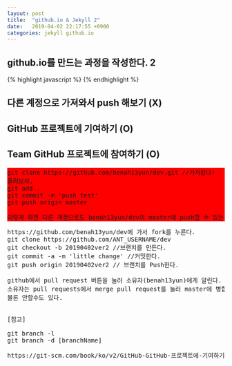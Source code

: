 ```yaml
---
layout: post
title:  "github.io & Jekyll 2"
date:   2019-04-02 22:17:55 +0900
categories: jekyll github.io
---
```


<h2>github.io를 만드는 과정을 작성한다. 2</h2>
{% highlight javascript %}
{% endhighlight %}

<h2>다른 계정으로 가져와서 push 해보기 (X)</h2>
<h2>GitHub 프로젝트에 기여하기 (O)</h2>
<h2>Team GitHub 프로젝트에 참여하기 (O)</h2>

<pre style='background-color:red'>
git clone https://github.com/benah13yun/dev.git //가져왔다!
올려보자.
git add .
git commit -m 'push test'
git push origin master

이렇게 하면 다른 계정으로도 benah13yun/dev의 master에 push할 수 있는 건지 알았어. 하하하하하...
</pre>

<pre>
https://github.com/benah13yun/dev에 가서 fork를 누른다.
git clone https://github.com/ANT_USERNAME/dev
git checkout -b 20190402ver2 //브랜치를 만든다.
git commit -a -m 'little change' //커밋한다.
git push origin 20190402ver2 // 브랜치를 Push한다.

github에서 pull request 버튼을 눌러 소유자(benah13yun)에게 알린다.
소유자는 pull requests에서 merge pull request를 눌러 master에 병합한다.
물론 안할수도 있다.
</pre>

<pre>

[참고]

git branch -l
git branch -d [branchName]

https://git-scm.com/book/ko/v2/GitHub-GitHub-프로젝트에-기여하기

</pre>
